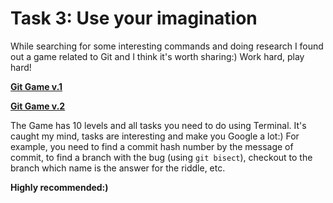 # Task 3: Use your imagination

While searching for some interesting commands and doing research I found out a game related to Git and I think it's worth sharing:) Work hard, play hard!

**[Git Game v.1](https://github.com/git-game/git-game)**

**[Git Game v.2](https://github.com/git-game/git-game-v2)**

The Game has 10 levels and all tasks you need to do using Terminal. It's caught my mind, tasks are interesting and make you Google a lot:)
For example, you need to find a commit hash number by the message of commit, to find a branch with the bug (using `git bisect`), checkout to the branch which name is the answer for the riddle, etc.

**Highly recommended:)**
